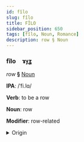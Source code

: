 ```yaml
---
id: fîlo
slug: fîlo
title: FÎLO
sidebar_position: 650
tags: [fîlo, Noun, Romance]
description: row § Noun
---
```


### fîlo&emsp;<span kind="abugida">ɤɟʓ</span>

*row* **§** [Noun](../../tags/Noun)

**IPA**: /ˈfi.lɑ/

**Verb**: to be a row

**Noun**: row

**Modifier**: row-related

<details>
    <summary>Origin</summary>
    Italian fila /ˈfi.la/<br/>
    <em>Romance Language Family</em>
</details>